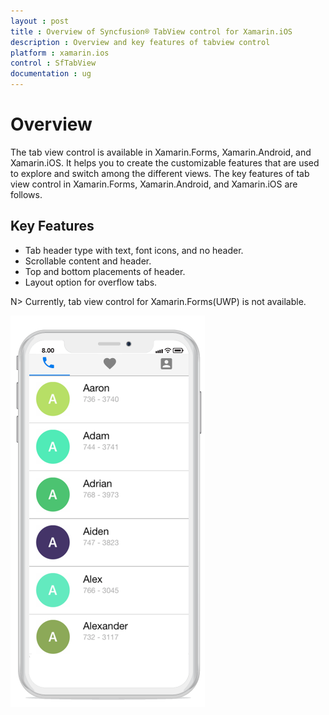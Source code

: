 ```yaml
---
layout : post
title : Overview of Syncfusion® TabView control for Xamarin.iOS
description : Overview and key features of tabview control
platform : xamarin.ios
control : SfTabView
documentation : ug
---
```


# Overview

The tab view control is available in Xamarin.Forms, Xamarin.Android, and Xamarin.iOS. It helps you to create the customizable features that are used to explore and switch among the different views. The key features of tab view control in Xamarin.Forms, Xamarin.Android, and Xamarin.iOS are follows.

## Key Features

* Tab header type with text, font icons, and no header.  
* Scrollable content and header.
* Top and bottom placements of header.
* Layout option for overflow tabs.

N> Currently, tab view control for Xamarin.Forms(UWP) is not available.

![](images/Overview/xamarin_ios_tabview.png)